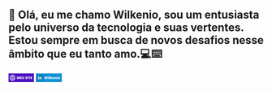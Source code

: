 ## 👋 Olá, eu me chamo Wilkenio, sou um entusiasta pelo universo da tecnologia e suas vertentes. Estou sempre em busca de novos desafios nesse âmbito que eu tanto amo.💻⌨️

<a href="https://wilkenio.github.io/meusite/" ><img width="10%" src="MEU SITE.png"></a>
<a href="https://wilkenio.github.io/meusite/" ><img width="10%" src="MEU SITE (2).png"></a>
